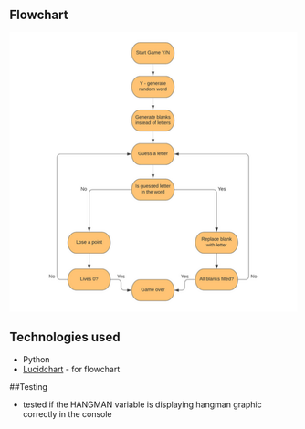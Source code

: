 ## Flowchart

![Flowchart](images//flowchart.png)

## Technologies used

- Python
- [Lucidchart](https://lucid.co/) - for flowchart

##Testing

- tested if the HANGMAN variable is displaying hangman graphic correctly in the console
